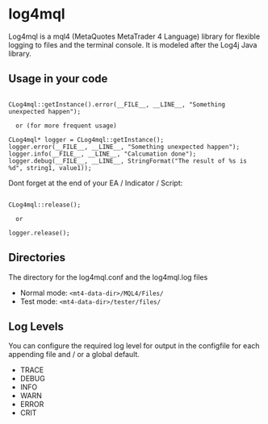 # log4mql
Log4mql is a mql4 (MetaQuotes MetaTrader 4 Language) library for flexible logging to files and the terminal console. It is modeled after the Log4j Java library.

## Usage in your code
<pre><code>
CLog4mql::getInstance().error(__FILE__, __LINE__, "Something unexpected happen");

  or (for more frequent usage)

CLog4mql* logger = CLog4mql::getInstance();
logger.error(__FILE__, __LINE__, "Something unexpected happen");
logger.info(__FILE__, __LINE__, "Calcumation done");
logger.debug(__FILE__, __LINE__, StringFormat("The result of %s is %d", string1, value1));
</code></pre>

Dont forget at the end of your EA / Indicator / Script:
<pre><code>
CLog4mql::release();

  or

logger.release();
</code></pre>

## Directories
The directory for the log4mql.conf and the log4mql.log files
 * Normal mode: `<mt4-data-dir>/MQL4/Files/`
 * Test mode: `<mt4-data-dir>/tester/files/`

## Log Levels
You can configure the required log level for output in the configfile for each appending file and / or a global default.
 * TRACE
 * DEBUG
 * INFO
 * WARN
 * ERROR
 * CRIT
